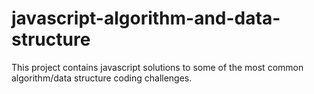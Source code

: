 # javascript-algorithm-and-data-structure
This project contains javascript solutions to some of the most common algorithm/data structure coding challenges.
